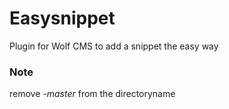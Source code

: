 # Easysnippet
Plugin for Wolf CMS to add a snippet the easy way

### Note
remove *-master* from the directoryname
